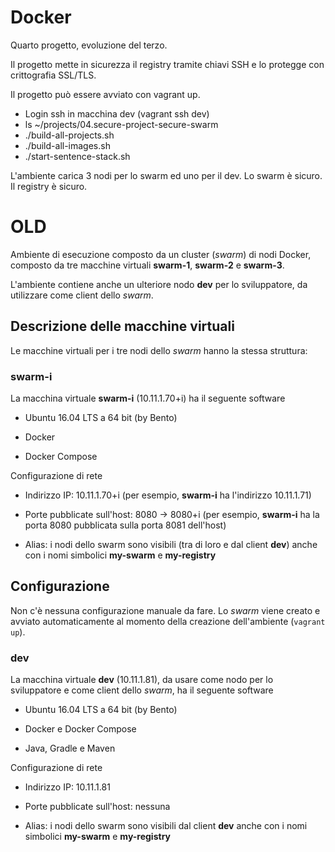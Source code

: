 # Docker 

Quarto progetto, evoluzione del terzo.

Il progetto mette in sicurezza il registry tramite chiavi SSH e lo protegge con
crittografia SSL/TLS.

Il progetto può essere avviato con vagrant up.

- Login ssh in macchina dev (vagrant ssh dev)
- ls ~/projects/04.secure-project-secure-swarm
- ./build-all-projects.sh
- ./build-all-images.sh
- ./start-sentence-stack.sh

L'ambiente carica 3 nodi per lo swarm ed uno per il dev. Lo swarm è sicuro. Il registry è sicuro.


# OLD

Ambiente di esecuzione composto da un cluster (*swarm*) di nodi Docker, 
composto da tre macchine virtuali **swarm-1**, **swarm-2** e **swarm-3**. 

L'ambiente contiene anche un ulteriore nodo **dev** per lo sviluppatore, 
da utilizzare come client dello *swarm*. 

## Descrizione delle macchine virtuali 

Le macchine virtuali per i tre nodi dello *swarm* hanno la stessa struttura: 

### swarm-i

La macchina virtuale **swarm-i** (10.11.1.70+i) 
ha il seguente software 

* Ubuntu 16.04 LTS a 64 bit (by Bento)

* Docker 

* Docker Compose 

Configurazione di rete 

* Indirizzo IP: 10.11.1.70+i (per esempio, **swarm-i** ha l'indirizzo 10.11.1.71)

* Porte pubblicate sull'host: 8080 -> 8080+i (per esempio, **swarm-i** ha la porta 8080 pubblicata sulla porta 8081 dell'host)

* Alias: i nodi dello swarm sono visibili (tra di loro e dal client **dev**) anche con 
  i nomi simbolici **my-swarm** e **my-registry**
  
## Configurazione  
 
Non c'è nessuna configurazione manuale da fare. 
Lo *swarm* viene creato e avviato automaticamente al 
momento della creazione dell'ambiente (`vagrant up`). 

### dev

La macchina virtuale **dev** (10.11.1.81), 
da usare come nodo per lo sviluppatore e come client dello *swarm*, 
ha il seguente software 

* Ubuntu 16.04 LTS a 64 bit (by Bento)

* Docker e Docker Compose 

* Java, Gradle e Maven 

Configurazione di rete 

* Indirizzo IP: 10.11.1.81 

* Porte pubblicate sull'host: nessuna

* Alias: i nodi dello swarm sono visibili dal client **dev** anche con 
  i nomi simbolici **my-swarm** e **my-registry**

